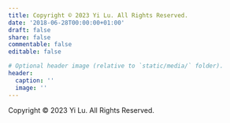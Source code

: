 ```yaml
---
title: Copyright © 2023 Yi Lu. All Rights Reserved. 
date: '2018-06-28T00:00:00+01:00'
draft: false
share: false
commentable: false
editable: false

# Optional header image (relative to `static/media/` folder).
header:
  caption: ''
  image: ''
---
```

Copyright © 2023 Yi Lu. All Rights Reserved. 
